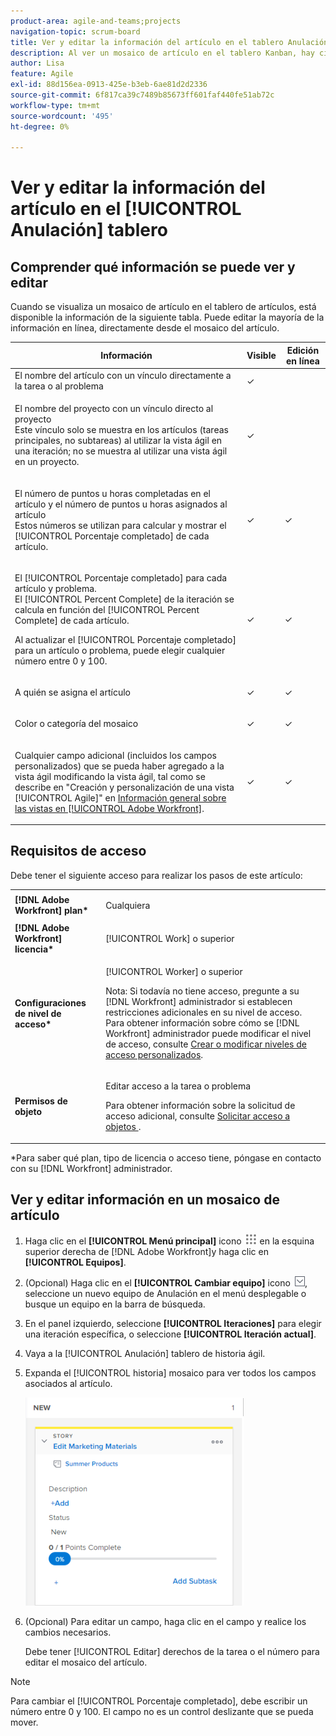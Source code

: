 ```yaml
---
product-area: agile-and-teams;projects
navigation-topic: scrum-board
title: Ver y editar la información del artículo en el tablero Anulación
description: Al ver un mosaico de artículo en el tablero Kanban, hay cierta información disponible para editarla en línea, directamente desde el mosaico de artículo.
author: Lisa
feature: Agile
exl-id: 88d156ea-0913-425e-b3eb-6ae81d2d2336
source-git-commit: 6f817ca39c7489b85673ff601faf440fe51ab72c
workflow-type: tm+mt
source-wordcount: '495'
ht-degree: 0%

---
```


# Ver y editar la información del artículo en el [!UICONTROL Anulación] tablero

## Comprender qué información se puede ver y editar

Cuando se visualiza un mosaico de artículo en el tablero de artículos, está disponible la información de la siguiente tabla. Puede editar la mayoría de la información en línea, directamente desde el mosaico del artículo.

<table style="table-layout:auto"> 
 <col> 
 <col> 
 <col> 
 <thead> 
  <tr> 
   <th><strong>Información</strong> </th> 
   <th><strong>Visible</strong> </th> 
   <th><strong>Edición en línea</strong> </th> 
  </tr> 
 </thead> 
 <tbody> 
  <tr> 
   <td>El nombre del artículo con un vínculo directamente a la tarea o al problema</td> 
   <td>✓</td> 
   <td> </td> 
  </tr> 
  <tr> 
   <td> <p>El nombre del proyecto con un vínculo directo al proyecto<br>Este vínculo solo se muestra en los artículos (tareas principales, no subtareas) al utilizar la vista ágil en una iteración; no se muestra al utilizar una vista ágil en un proyecto.</p> </td> 
   <td>✓ </td> 
   <td> </td> 
  </tr> 
  <tr> 
   <td> <p>El número de puntos u horas completadas en el artículo y el número de puntos u horas asignados al artículo<br>Estos números se utilizan para calcular y mostrar el [!UICONTROL Porcentaje completado] de cada artículo.</p> </td> 
   <td>✓</td> 
   <td>✓</td> 
  </tr> 
  <tr> 
   <td> <p>El [!UICONTROL Porcentaje completado] para cada artículo y problema.<br>El [!UICONTROL Percent Complete] de la iteración se calcula en función del [!UICONTROL Percent Complete] de cada artículo.</p> <p>Al actualizar el [!UICONTROL Porcentaje completado] para un artículo o problema, puede elegir cualquier número entre 0 y 100.</p> </td> 
   <td>✓</td> 
   <td>✓</td> 
  </tr> 
  <tr> 
   <td> <p>A quién se asigna el artículo</p> </td> 
   <td>✓</td> 
   <td>✓</td> 
  </tr> 
  <tr> 
   <td> <p>Color o categoría del mosaico</p> </td> 
   <td>✓</td> 
   <td>✓</td> 
  </tr> 
  <tr> 
   <td> <p>Cualquier campo adicional (incluidos los campos personalizados) que se pueda haber agregado a la vista ágil modificando la vista ágil, tal como se describe en "Creación y personalización de una vista [!UICONTROL Agile]" en <a href="../../../reports-and-dashboards/reports/reporting-elements/views-overview.md" class="MCXref xref">Información general sobre las vistas en [!UICONTROL Adobe Workfront]</a>.</p> </td> 
   <td>✓</td> 
   <td>✓</td> 
  </tr> 
 </tbody> 
</table>

## Requisitos de acceso

Debe tener el siguiente acceso para realizar los pasos de este artículo:

<table style="table-layout:auto"> 
 <col> 
 </col> 
 <col> 
 </col> 
 <tbody> 
  <tr> 
   <td role="rowheader"><strong>[!DNL Adobe Workfront] plan*</strong></td> 
   <td> <p>Cualquiera</p> </td> 
  </tr> 
  <tr> 
   <td role="rowheader"><strong>[!DNL Adobe Workfront] licencia*</strong></td> 
   <td> <p>[!UICONTROL Work] o superior</p> </td> 
  </tr> 
  <tr> 
   <td role="rowheader"><strong>Configuraciones de nivel de acceso*</strong></td> 
   <td> <p>[!UICONTROL Worker] o superior</p> <p>Nota: Si todavía no tiene acceso, pregunte a su [!DNL Workfront] administrador si establecen restricciones adicionales en su nivel de acceso. Para obtener información sobre cómo se [!DNL Workfront] administrador puede modificar el nivel de acceso, consulte <a href="../../../administration-and-setup/add-users/configure-and-grant-access/create-modify-access-levels.md" class="MCXref xref">Crear o modificar niveles de acceso personalizados</a>.</p> </td> 
  </tr> 
  <tr> 
   <td role="rowheader"><strong>Permisos de objeto</strong></td> 
   <td> <p>Editar acceso a la tarea o problema</p> <p>Para obtener información sobre la solicitud de acceso adicional, consulte <a href="../../../workfront-basics/grant-and-request-access-to-objects/request-access.md" class="MCXref xref">Solicitar acceso a objetos </a>.</p> </td> 
  </tr> 
 </tbody> 
</table>

&#42;Para saber qué plan, tipo de licencia o acceso tiene, póngase en contacto con su [!DNL Workfront] administrador.

## Ver y editar información en un mosaico de artículo

1. Haga clic en el **[!UICONTROL Menú principal]** icono ![](assets/main-menu-icon.png) en la esquina superior derecha de [!DNL Adobe Workfront]y haga clic en **[!UICONTROL Equipos]**.

1. (Opcional) Haga clic en el **[!UICONTROL Cambiar equipo]** icono ![Icono Cambiar equipo](assets/switch-team-icon.png), seleccione un nuevo equipo de Anulación en el menú desplegable o busque un equipo en la barra de búsqueda.

1. En el panel izquierdo, seleccione **[!UICONTROL Iteraciones]** para elegir una iteración específica, o seleccione **[!UICONTROL Iteración actual]**.

1. Vaya a la [!UICONTROL Anulación] tablero de historia ágil.
1. Expanda el [!UICONTROL historia] mosaico para ver todos los campos asociados al artículo.

   ![](assets/agile-storycard-scrum-2021-350x333.png)

1. (Opcional) Para editar un campo, haga clic en el campo y realice los cambios necesarios.

   Debe tener [!UICONTROL Editar] derechos de la tarea o el número para editar el mosaico del artículo.

>[!NOTE]
>
>Para cambiar el [!UICONTROL Porcentaje completado], debe escribir un número entre 0 y 100. El campo no es un control deslizante que se pueda mover.
